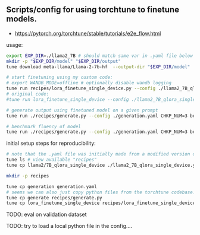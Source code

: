 ## Scripts/config for using torchtune to finetune models.

* https://pytorch.org/torchtune/stable/tutorials/e2e_flow.html


usage:
````bash
export EXP_DIR=./llama2_7B # should match same var in .yaml file below
mkdir -p "$EXP_DIR/model" "$EXP_DIR/output"
tune download meta-llama/Llama-2-7b-hf  --output-dir "$EXP_DIR/model"

# start finetuning using my custom code:
# export WANDB_MODE=offline # optionally disable wandb logging
tune run recipes/lora_finetune_single_device.py --config ./llama2_7B_qlora_single_device.yaml
# original code:
#tune run lora_finetune_single_device --config ./llama2_7B_qlora_single_device.yaml

# generate output using finetuned model on a given prompt
tune run ./recipes/generate.py --config ./generation.yaml CHKP_NUM=3 benchmark_fluency=false prompt="Vertel me een kort verhaal over de dag van een student die aan zijn scriptie werkt."

# benchmark fluency of model
tune run ./recipes/generate.py --config ./generation.yaml CHKP_NUM=3 benchmark_fluency=true benchmark_judge=gpt-3.5-turbo-0125 # gpt-4-0125-preview
````


initial setup steps for reproducibility:
````bash
# note that the .yaml file was initially made from a modified version of a default recipe:
tune ls # view available "recipes"
tune cp llama2/7B_qlora_single_device ./llama2_7B_qlora_single_device.yaml

mkdir -p recipes

tune cp generation generation.yaml 
# seems we can also just copy python files from the torchtune codebase!
tune cp generate recipes/generate.py
tune cp lora_finetune_single_device recipes/lora_finetune_single_device.py
````


TODO: eval on validation dataset 

TODO: try to load a local python file in the config....

